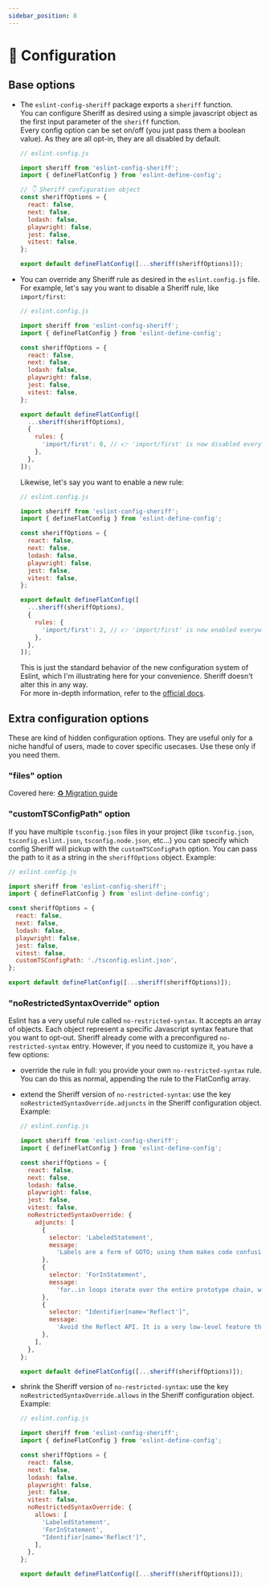 ```yaml
---
sidebar_position: 8
---
```


# 🧠 Configuration

## Base options

- The `eslint-config-sheriff` package exports a `sheriff` function.<br />
  You can configure Sheriff as desired using a simple javascript object as the first input parameter of the `sheriff` function.<br />
  Every config option can be set on/off (you just pass them a boolean value). As they are all opt-in, they are all disabled by default.

  ```js
  // eslint.config.js

  import sheriff from 'eslint-config-sheriff';
  import { defineFlatConfig } from 'eslint-define-config';

  // 👇 Sheriff configuration object
  const sheriffOptions = {
    react: false,
    next: false,
    lodash: false,
    playwright: false,
    jest: false,
    vitest: false,
  };

  export default defineFlatConfig([...sheriff(sheriffOptions)]);
  ```

- You can override any Sheriff rule as desired in the `eslint.config.js` file.<br />
  For example, let's say you want to disable a Sheriff rule, like `import/first`:

  ```js
  // eslint.config.js

  import sheriff from 'eslint-config-sheriff';
  import { defineFlatConfig } from 'eslint-define-config';

  const sheriffOptions = {
    react: false,
    next: false,
    lodash: false,
    playwright: false,
    jest: false,
    vitest: false,
  };

  export default defineFlatConfig([
    ...sheriff(sheriffOptions),
    {
      rules: {
        'import/first': 0, // 👉 'import/first' is now disabled everywhere.
      },
    },
  ]);
  ```

  Likewise, let's say you want to enable a new rule:

  ```js
  // eslint.config.js

  import sheriff from 'eslint-config-sheriff';
  import { defineFlatConfig } from 'eslint-define-config';

  const sheriffOptions = {
    react: false,
    next: false,
    lodash: false,
    playwright: false,
    jest: false,
    vitest: false,
  };

  export default defineFlatConfig([
    ...sheriff(sheriffOptions),
    {
      rules: {
        'import/first': 2, // 👉 'import/first' is now enabled everywhere.
      },
    },
  ]);
  ```

  This is just the standard behavior of the new configuration system of Eslint, which I'm illustrating here for your convenience. Sheriff doesn't alter this in any way.<br />
  For more in-depth information, refer to the [official docs](https://eslint.org/docs/latest/user-guide/configuring/configuration-files-new).

## Extra configuration options

These are kind of hidden configuration options. They are useful only for a niche handful of users, made to cover specific usecases. Use these only if you need them.

### "files" option

Covered here: [♻ Migration guide](./migration-guide.md)

### "customTSConfigPath" option

If you have multiple `tsconfig.json` files in your project (like `tsconfig.json`, `tsconfig.eslint.json`, `tsconfig.node.json`, etc...) you can specify which config Sheriff will pickup with the `customTSConfigPath` option.
You can pass the path to it as a string in the `sheriffOptions` object. Example:

```js
// eslint.config.js

import sheriff from 'eslint-config-sheriff';
import { defineFlatConfig } from 'eslint-define-config';

const sheriffOptions = {
  react: false,
  next: false,
  lodash: false,
  playwright: false,
  jest: false,
  vitest: false,
  customTSConfigPath: './tsconfig.eslint.json',
};

export default defineFlatConfig([...sheriff(sheriffOptions)]);
```

### "noRestrictedSyntaxOverride" option

Eslint has a very useful rule called `no-restricted-syntax`. It accepts an array of objects. Each object represent a specific Javascript syntax feature that you want to opt-out.
Sheriff already come with a preconfigured `no-restricted-syntax` entry. However, if you need to customize it, you have a few options:

- override the rule in full: you provide your own `no-restricted-syntax` rule. You can do this as normal, appending the rule to the FlatConfig array.
- extend the Sheriff version of `no-restricted-syntax`: use the key `noRestrictedSyntaxOverride.adjuncts` in the Sheriff configuration object. Example:

  ```js
  // eslint.config.js

  import sheriff from 'eslint-config-sheriff';
  import { defineFlatConfig } from 'eslint-define-config';

  const sheriffOptions = {
    react: false,
    next: false,
    lodash: false,
    playwright: false,
    jest: false,
    vitest: false,
    noRestrictedSyntaxOverride: {
      adjuncts: [
        {
          selector: 'LabeledStatement',
          message:
            'Labels are a form of GOTO; using them makes code confusing and hard to maintain and understand.',
        },
        {
          selector: 'ForInStatement',
          message:
            'for..in loops iterate over the entire prototype chain, which is virtually never what you want. Use Object.{keys,values,entries}, and iterate over the resulting array.',
        },
        {
          selector: "Identifier[name='Reflect']",
          message:
            'Avoid the Reflect API. It is a very low-level feature that has only rare and specific use-cases if building complex and hacky libraries. There is no need to use this feature for any kind of normal development.',
        },
      ],
    },
  };

  export default defineFlatConfig([...sheriff(sheriffOptions)]);
  ```

- shrink the Sheriff version of `no-restricted-syntax`: use the key `noRestrictedSyntaxOverride.allows` in the Sheriff configuration object. Example:

  ```js
  // eslint.config.js

  import sheriff from 'eslint-config-sheriff';
  import { defineFlatConfig } from 'eslint-define-config';

  const sheriffOptions = {
    react: false,
    next: false,
    lodash: false,
    playwright: false,
    jest: false,
    vitest: false,
    noRestrictedSyntaxOverride: {
      allows: [
        'LabeledStatement',
        'ForInStatement',
        "Identifier[name='Reflect']",
      ],
    },
  };

  export default defineFlatConfig([...sheriff(sheriffOptions)]);
  ```
